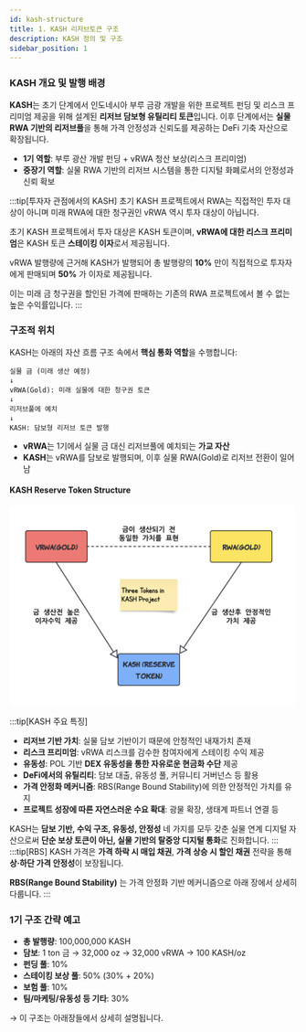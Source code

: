 ```yaml
---
id: kash-structure
title: 1. KASH 리저브토큰 구조
description: KASH 정의 및 구조
sidebar_position: 1
---
```


### KASH 개요 및 발행 배경

**KASH**는 초기 단계에서 인도네시아 부루 금광 개발을 위한 프로젝트 펀딩 및 리스크 프리미엄 제공을 위해 설계된 **리저브 담보형 유틸리티 토큰**입니다. 이후 단계에서는 **실물 RWA 기반의 리저브풀**을 통해 가격 안정성과 신뢰도를 제공하는 DeFi 기축 자산으로 확장됩니다.

- **1기 역할**: 부루 광산 개발 펀딩 + vRWA 청산 보상(리스크 프리미엄)
- **중장기 역할**: 실물 RWA 기반의 리저브 시스템을 통한 디지털 화폐로서의 안정성과 신뢰 확보

:::tip[투자자 관점에서의 KASH]
초기 KASH 프로젝트에서 RWA는 직접적인 투자 대상이 아니며 미래 RWA에 대한 청구권인 vRWA 역시 투자 대상이 아닙니다. 

초기 KASH 프로젝트에서 투자 대상은 KASH 토큰이며, **vRWA에 대한 리스크 프리미엄**은 KASH 토큰 **스테이킹 이자**로서 제공됩니다. 

vRWA 발행량에 근거해 KASH가 발행되어 총 발행량의 **10%** 만이 직접적으로 투자자에게 판매되며 **50%** 가 이자로 제공됩니다. 

이는 미래 금 청구권을 할인된 가격에 판매하는 기존의 RWA 프로젝트에서 볼 수 없는 높은 수익률입니다.
:::

### 구조적 위치

KASH는 아래의 자산 흐름 구조 속에서 **핵심 통화 역할**을 수행합니다:

```
실물 금 (미래 생산 예정)
↓
vRWA(Gold): 미래 실물에 대한 청구권 토큰
↓
리저브풀에 예치
↓
KASH: 담보형 리저브 토큰 발행
```

- **vRWA**는 1기에서 실물 금 대신 리저브풀에 예치되는 **가교 자산**
- **KASH**는 vRWA를 담보로 발행되며, 이후 실물 RWA(Gold)로 리저브 전환이 일어남

<!-- ![KASH Reserve Token Structure](/img/3_tokens.png) -->
#### KASH Reserve Token Structure
<img src="/img/3_tokens.png" alt="KASH Reserve Token Structure" width="500"/>

:::tip[KASH 주요 특징]
- **리저브 기반 가치**: 실물 담보 기반이기 때문에 안정적인 내재가치 존재
- **리스크 프리미엄**: vRWA 리스크를 감수한 참여자에게 스테이킹 수익 제공
- **유동성**: POL 기반 **DEX 유동성을 통한 자유로운 현금화 수단** 제공
- **DeFi에서의 유틸리티**: 담보 대출, 유동성 풀, 커뮤니티 거버넌스 등 활용
- **가격 안정화 메커니즘**: RBS(Range Bound Stability)에 의한 안정적인 가치를 유지
- **프로젝트 성장에 따른 자연스러운 수요 확대**: 광물 확장, 생태계 파트너 연결 등

KASH는 **담보 기반, 수익 구조, 유동성, 안정성** 네 가지를 모두 갖춘
실물 연계 디지털 자산으로써 **단순 보상 토큰이 아닌, 실물 기반의 탈중앙 디지털 통화**로 진화합니다.
:::
:::tip[RBS]
KASH 가격은 **가격 하락 시 매입 채권**, **가격 상승 시 할인 채권** 전략을 통해
**상·하단 가격 안정성**이 보장됩니다.

**RBS(Range Bound Stability)** 는 가격 안정화 기반 메커니즘으로 아래 장에서 상세히 다룹니다.
:::

### 1기 구조 간략 예고

- **총 발행량**: 100,000,000 KASH
- **담보**: 1 ton 금 → 32,000 oz → 32,000 vRWA → 100 KASH/oz
- **펀딩 풀**: 10%
- **스테이킹 보상 풀**: 50% (30% + 20%)
- **보험 풀**: 10%
- **팀/마케팅/유동성 등 기타**: 30%

→ 이 구조는 아래장들에서 상세히 설명됩니다.
